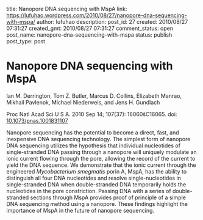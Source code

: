 title: Nanopore DNA sequencing with MspA
link: https://lufuhao.wordpress.com/2010/08/27/nanopore-dna-sequencing-with-mspa/
author: lufuhao
description: 
post_id: 27
created: 2010/08/27 07:31:27
created_gmt: 2010/08/27 07:31:27
comment_status: open
post_name: nanopore-dna-sequencing-with-mspa
status: publish
post_type: post

# Nanopore DNA sequencing with MspA

Ian M. Derrington, Tom Z. Butler, Marcus D. Collins, Elizabeth Manrao, Mikhail Pavlenok, Michael Niederweis, and Jens H. Gundlach

Proc Natl Acad Sci U S A. 2010 Sep 14; 107(37): 16060šC16065. doi: [10.1073/pnas.1001831107](http://doi.org/10.1073/pnas.1001831107)

Nanopore sequencing has the potential to become a direct, fast, and inexpensive DNA sequencing technology. The simplest form of nanopore DNA sequencing utilizes the hypothesis that individual nucleotides of single-stranded DNA passing through a nanopore will uniquely modulate an ionic current flowing through the pore, allowing the record of the current to yield the DNA sequence. We demonstrate that the ionic current through the engineered _Mycobacterium smegmatis_ porin A, MspA, has the ability to distinguish all four DNA nucleotides and resolve single-nucleotides in single-stranded DNA when double-stranded DNA temporarily holds the nucleotides in the pore constriction. Passing DNA with a series of double-stranded sections through MspA provides proof of principle of a simple DNA sequencing method using a nanopore. These findings highlight the importance of MspA in the future of nanopore sequencing.
